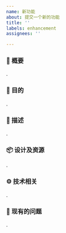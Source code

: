 ```yaml
---
name: 新功能
about: 提交一个新的功能
title: ''
labels: enhancement
assignees: ''

---
```


### 👀 概要

.

### 🎯 目的

.

### 🧾 描述

.

### 📦 设计及资源

.

### ⚙️ 技术相关

.

### 💬 现有的问题

.

